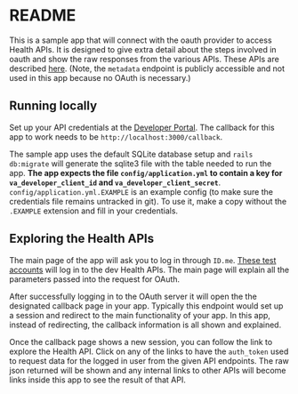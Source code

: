 # README

This is a sample app that will connect with the oauth provider to access Health APIs.  It is designed to give extra detail about the steps involved in oauth and show the raw responses from the various APIs.  These APIs are described [here](https://developer.va.gov/explore/health/docs/argonaut).  (Note, the `metadata` endpoint is publicly accessible and not used in this app because no OAuth is necessary.)

## Running locally

Set up your API credentials at the [Developer Portal](https://developer.va.gov/apply).  The callback for this app to work needs to be `http://localhost:3000/callback`.

The sample app uses the default SQLite database setup and `rails db:migrate` will generate the sqlite3 file with the table needed to run the app.  **The app expects the file `config/application.yml` to contain a key for `va_developer_client_id` and `va_developer_client_secret`**.  `config/application.yml.EXAMPLE` is an example config (to make sure the credentials file remains untracked in git).  To use it, make a copy without the `.EXAMPLE` extension and fill in your credentials.

## Exploring the Health APIs

The main page of the app will ask you to log in through `ID.me`.  [These test accounts](https://github.com/department-of-veterans-affairs/vets-api-clients/blob/master/test_accounts.md#health-api-accounts) will log in to the dev Health APIs.  The main page will explain all the parameters passed into the request for OAuth.

After successfully logging in to the OAuth server it will open the the designated callback page in your app.  Typically this endpoint would set up a session and redirect to the main functionality of your app.  In this app, instead of redirecting, the callback information is all shown and explained.

Once the callback page shows a new session, you can follow the link to explore the Health API.  Click on any of the links to have the `auth_token` used to request data for the logged in user from the given API endpoints.  The raw json returned will be shown and any internal links to other APIs will become links inside this app to see the result of that API.
